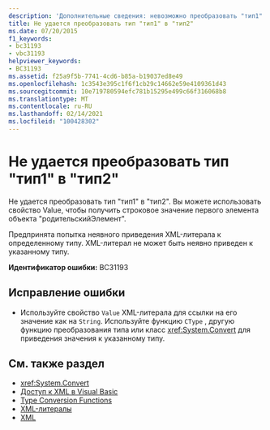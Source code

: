 ```yaml
---
description: 'Дополнительные сведения: невозможно преобразовать "тип1" в "тип2"'
title: Не удается преобразовать тип "тип1" в "тип2"
ms.date: 07/20/2015
f1_keywords:
- bc31193
- vbc31193
helpviewer_keywords:
- BC31193
ms.assetid: f25a9f5b-7741-4cd6-b85a-b19037ed8e49
ms.openlocfilehash: 1c3543e395c1f6f1cb29c14662e59e4109361d43
ms.sourcegitcommit: 10e719780594efc781b15295e499c66f316068b8
ms.translationtype: MT
ms.contentlocale: ru-RU
ms.lasthandoff: 02/14/2021
ms.locfileid: "100428302"
---
```

# <a name="cannot-convert-type1-to-type2"></a>Не удается преобразовать тип "тип1" в "тип2"

Не удается преобразовать тип "тип1" в "тип2". Вы можете использовать свойство Value, чтобы получить строковое значение первого элемента объекта "родительскийЭлемент".  
  
 Предпринята попытка неявного приведения XML-литерала к определенному типу. XML-литерал не может быть неявно приведен к указанному типу.  
  
 **Идентификатор ошибки:** BC31193  
  
## <a name="to-correct-this-error"></a>Исправление ошибки  
  
- Используйте свойство `Value` XML-литерала для ссылки на его значение как на `String`. Используйте функцию `CType` , другую функцию преобразования типа или класс <xref:System.Convert> для приведения значения к указанному типу.  
  
## <a name="see-also"></a>См. также раздел

- <xref:System.Convert>
- [Доступ к XML в Visual Basic](../programming-guide/language-features/xml/accessing-xml.md)
- [Type Conversion Functions](../language-reference/functions/type-conversion-functions.md)
- [XML-литералы](../language-reference/xml-literals/index.md)
- [XML](../programming-guide/language-features/xml/index.md)
